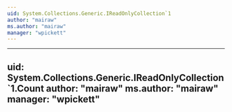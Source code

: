 ```yaml
---
uid: System.Collections.Generic.IReadOnlyCollection`1
author: "mairaw"
ms.author: "mairaw"
manager: "wpickett"
---
```


---
uid: System.Collections.Generic.IReadOnlyCollection`1.Count
author: "mairaw"
ms.author: "mairaw"
manager: "wpickett"
---
